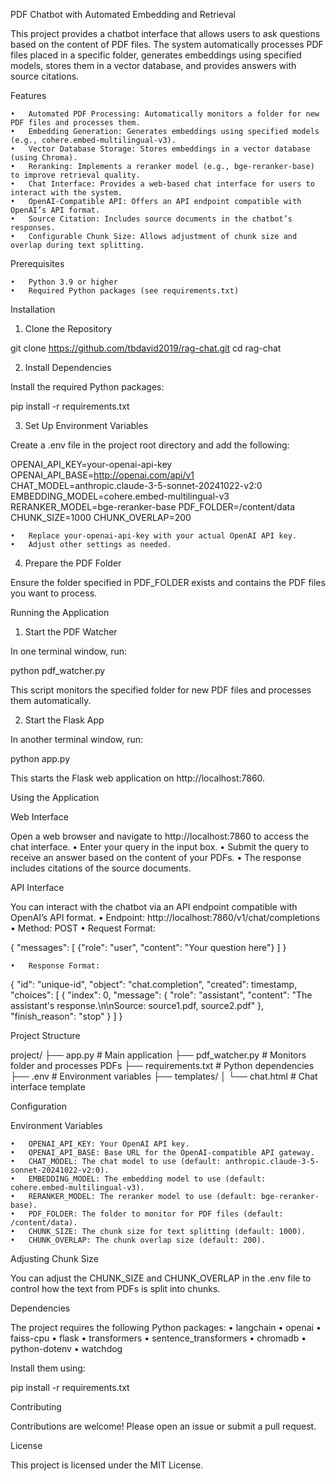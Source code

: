 PDF Chatbot with Automated Embedding and Retrieval

This project provides a chatbot interface that allows users to ask questions based on the content of PDF files. The system automatically processes PDF files placed in a specific folder, generates embeddings using specified models, stores them in a vector database, and provides answers with source citations.

Features

	•	Automated PDF Processing: Automatically monitors a folder for new PDF files and processes them.
	•	Embedding Generation: Generates embeddings using specified models (e.g., cohere.embed-multilingual-v3).
	•	Vector Database Storage: Stores embeddings in a vector database (using Chroma).
	•	Reranking: Implements a reranker model (e.g., bge-reranker-base) to improve retrieval quality.
	•	Chat Interface: Provides a web-based chat interface for users to interact with the system.
	•	OpenAI-Compatible API: Offers an API endpoint compatible with OpenAI’s API format.
	•	Source Citation: Includes source documents in the chatbot’s responses.
	•	Configurable Chunk Size: Allows adjustment of chunk size and overlap during text splitting.

Prerequisites

	•	Python 3.9 or higher
	•	Required Python packages (see requirements.txt)

Installation

1. Clone the Repository

git clone https://github.com/tbdavid2019/rag-chat.git
cd rag-chat

2. Install Dependencies

Install the required Python packages:

pip install -r requirements.txt

3. Set Up Environment Variables

Create a .env file in the project root directory and add the following:

OPENAI_API_KEY=your-openai-api-key
OPENAI_API_BASE=http://openai.com/api/v1
CHAT_MODEL=anthropic.claude-3-5-sonnet-20241022-v2:0
EMBEDDING_MODEL=cohere.embed-multilingual-v3
RERANKER_MODEL=bge-reranker-base
PDF_FOLDER=/content/data
CHUNK_SIZE=1000
CHUNK_OVERLAP=200

	•	Replace your-openai-api-key with your actual OpenAI API key.
	•	Adjust other settings as needed.

4. Prepare the PDF Folder

Ensure the folder specified in PDF_FOLDER exists and contains the PDF files you want to process.

Running the Application

1. Start the PDF Watcher

In one terminal window, run:

python pdf_watcher.py

This script monitors the specified folder for new PDF files and processes them automatically.

2. Start the Flask App

In another terminal window, run:

python app.py

This starts the Flask web application on http://localhost:7860.

Using the Application

Web Interface

Open a web browser and navigate to http://localhost:7860 to access the chat interface.
	•	Enter your query in the input box.
	•	Submit the query to receive an answer based on the content of your PDFs.
	•	The response includes citations of the source documents.

API Interface

You can interact with the chatbot via an API endpoint compatible with OpenAI’s API format.
	•	Endpoint: http://localhost:7860/v1/chat/completions
	•	Method: POST
	•	Request Format:

{
  "messages": [
    {"role": "user", "content": "Your question here"}
  ]
}


	•	Response Format:

{
  "id": "unique-id",
  "object": "chat.completion",
  "created": timestamp,
  "choices": [
    {
      "index": 0,
      "message": {
        "role": "assistant",
        "content": "The assistant's response.\n\nSource: source1.pdf, source2.pdf"
      },
      "finish_reason": "stop"
    }
  ]
}



Project Structure

project/
├── app.py                 # Main application
├── pdf_watcher.py         # Monitors folder and processes PDFs
├── requirements.txt       # Python dependencies
├── .env                   # Environment variables
├── templates/
│   └── chat.html          # Chat interface template

Configuration

Environment Variables

	•	OPENAI_API_KEY: Your OpenAI API key.
	•	OPENAI_API_BASE: Base URL for the OpenAI-compatible API gateway.
	•	CHAT_MODEL: The chat model to use (default: anthropic.claude-3-5-sonnet-20241022-v2:0).
	•	EMBEDDING_MODEL: The embedding model to use (default: cohere.embed-multilingual-v3).
	•	RERANKER_MODEL: The reranker model to use (default: bge-reranker-base).
	•	PDF_FOLDER: The folder to monitor for PDF files (default: /content/data).
	•	CHUNK_SIZE: The chunk size for text splitting (default: 1000).
	•	CHUNK_OVERLAP: The chunk overlap size (default: 200).

Adjusting Chunk Size

You can adjust the CHUNK_SIZE and CHUNK_OVERLAP in the .env file to control how the text from PDFs is split into chunks.

Dependencies

The project requires the following Python packages:
	•	langchain
	•	openai
	•	faiss-cpu
	•	flask
	•	transformers
	•	sentence_transformers
	•	chromadb
	•	python-dotenv
	•	watchdog

Install them using:

pip install -r requirements.txt

Contributing

Contributions are welcome! Please open an issue or submit a pull request.

License

This project is licensed under the MIT License.